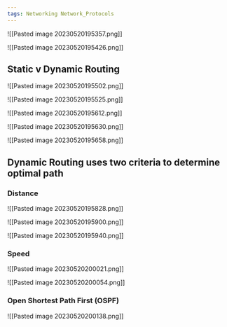 ```yaml
---
tags: Networking Network_Protocols
---
```


![[Pasted image 20230520195357.png]]

![[Pasted image 20230520195426.png]]

## Static v Dynamic Routing
![[Pasted image 20230520195502.png]]

![[Pasted image 20230520195525.png]]

![[Pasted image 20230520195612.png]]

![[Pasted image 20230520195630.png]]

![[Pasted image 20230520195658.png]]

## Dynamic Routing uses two criteria to determine optimal path

### Distance
![[Pasted image 20230520195828.png]]

![[Pasted image 20230520195900.png]]

![[Pasted image 20230520195940.png]]

### Speed
![[Pasted image 20230520200021.png]]

![[Pasted image 20230520200054.png]]

### Open Shortest Path First (OSPF)

![[Pasted image 20230520200138.png]]
